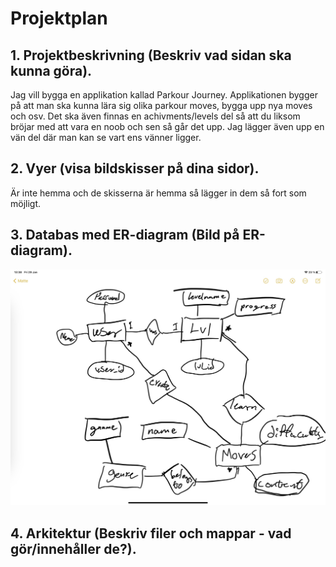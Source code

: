 # Projektplan

## 1. Projektbeskrivning (Beskriv vad sidan ska kunna göra).
Jag vill bygga en applikation kallad Parkour Journey. Applikationen bygger på att man ska kunna lära sig olika parkour moves, bygga upp nya moves och osv. Det ska även finnas en achivments/levels del så att du liksom bröjar med att vara en noob och sen så går det upp. Jag lägger även upp en vän del där man kan se vart ens vänner ligger. 
## 2. Vyer (visa bildskisser på dina sidor).
Är inte hemma och de skisserna är hemma så lägger in dem så fort som möjligt.
## 3. Databas med ER-diagram (Bild på ER-diagram).
![begin](er_diagram.jpg)
## 4. Arkitektur (Beskriv filer och mappar - vad gör/innehåller de?).


